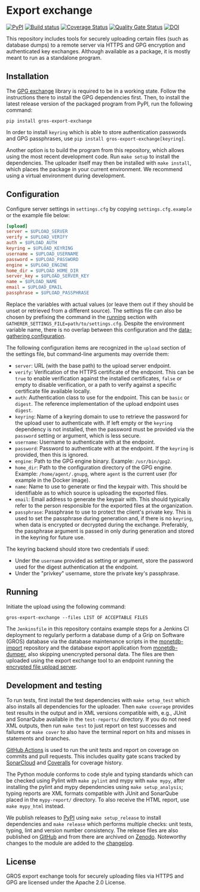 # Export exchange

[![PyPI](https://img.shields.io/pypi/v/gros-export-exchange.svg)](https://pypi.python.org/pypi/gros-export-exchange)
[![Build 
status](https://github.com/grip-on-software/export-exchange/actions/workflows/upload-tests.yml/badge.svg)](https://github.com/grip-on-software/export-exchange/actions/workflows/upload-tests.yml)
[![Coverage 
Status](https://coveralls.io/repos/github/grip-on-software/export-exchange/badge.svg?branch=master)](https://coveralls.io/github/grip-on-software/export-exchange?branch=master)
[![Quality Gate
Status](https://sonarcloud.io/api/project_badges/measure?project=grip-on-software_export-exchange&metric=alert_status)](https://sonarcloud.io/project/overview?id=grip-on-software_export-exchange)
[![DOI](https://zenodo.org/badge/DOI/10.5281/zenodo.12773659.svg)](https://doi.org/10.5281/zenodo.12773659)

This repository includes tools for securely uploading certain files (such as 
database dumps) to a remote server via HTTPS and GPG encryption and 
authenticated key exchanges. Although available as a package, it is mostly 
meant to run as a standalone program.

## Installation

The [GPG exchange](https://github.com/lhelwerd/gpg-exchange) library is 
required to be in a working state. Follow the instructions there to install the 
GPG dependencies first. Then, to install the latest release version of the 
packaged program from PyPI, run the following command:

```
pip install gros-export-exchange
```

In order to install `keyring` which is able to store authentication passwords 
and GPG passphrases, use `pip install gros-export-exchange[keyring]`.

Another option is to build the program from this repository, which allows using 
the most recent development code. Run `make setup` to install the dependencies. 
The uploader itself may then be installed with `make install`, which places the 
package in your current environment. We recommend using a virtual environment 
during development.

## Configuration

Configure server settings in `settings.cfg` by copying `settings.cfg.example`
or the example file below:
```ini
[upload]
server = $UPLOAD_SERVER
verify = $UPLOAD_VERIFY
auth = $UPLOAD_AUTH
keyring = $UPLOAD_KEYRING
username = $UPLOAD_USERNAME
password = $UPLOAD_PASSWORD
engine = $UPLOAD_ENGINE
home_dir = $UPLOAD_HOME_DIR
server_key = $UPLOAD_SERVER_KEY
name = $UPLOAD_NAME
email = $UPLOAD_EMAIL
passphrase = $UPLOAD_PASSPHRASE
```
Replace the variables with actual values (or leave them out if they should be 
unset or retrieved from a different source). The settings file can also be 
chosen by prefixing the command in the [running](#running) section with 
`GATHERER_SETTINGS_FILE=path/to/settings.cfg`. Despite the environment variable 
name, there is no overlap between this configuration and the [data-gathering 
configuration](https://gros.liacs.nl/data-gathering/configuration.html).

The following configuration items are recognized in the `upload` section of the 
settings file, but command-line arguments may override them:

- `server`: URL (with the base path) to the upload server endpoint.
- `verify`: Verification of the HTTPS certificate of the endpoint. This can be 
  `true` to enable verification against the installed certificates, `false` or 
  empty to disable verification, or a path to verify against a specific 
  certificate file available locally.
- `auth`: Authentication class to use for the endpoint. This can be `basic` or 
  `digest`. The reference implementation of the upload endpoint uses `digest`.
- `keyring`: Name of a keyring domain to use to retrieve the password for the 
  upload user to authenticate with. If left empty or the `keyring` dependency 
  is not installed, then the password must be provided via the `password` 
  setting or argument, which is less secure.
- `username`: Username to authenticate with at the endpoint.
- `password`: Password to authenticate with at the endpoint. If the `keyring` 
  is provided, then this is ignored.
- `engine`: Path to the GPG engine binary. Example: `/usr/bin/gpg2`.
- `home_dir`: Path to the configuration directory of the GPG engine. Example: 
  `/home/agent/.gnupg`, where `agent` is the current user (for example in the 
  Docker image).
- `name`: Name to use to generate or find the keypair with. This should be 
  identifiable as to which source is uploading the exported files.
- `email`: Email address to generate the keypair with. This should typically 
  refer to the person responsible for the exported files at the organization.
- `passphrase`: Passphrase to use to protect the client's private key. This is 
  used to set the passphrase during generation and, if there is no `keyring`, 
  when data is encrypted or decrypted during the exchange. Preferably, the 
  passphrase argument is passed in only during generation and stored in the 
  keyring for future use.

The keyring backend should store two credentials if used:

- Under the `username` provided as setting or argument, store the password used 
  for the digest authentication at the endpoint.
- Under the "privkey" username, store the private key's passphrase.

## Running

Initiate the upload using the following command:

```
gros-export-exchange --files LIST OF ACCEPTABLE FILES
```

The `Jenkinsfile` in this repository contains example steps for a Jenkins CI 
deployment to regularly perform a database dump of a Grip on Software (GROS) 
database via the database maintenance scripts in the 
[monetdb-import](https://github.com/grip-on-software/monetdb-import) repository 
and the database export application from 
[monetdb-dumper](https://github.com/grip-on-software/monetdb-dumper), also 
skipping unencrypted personal data. The files are then uploaded using the 
export exchange tool to an endpoint running the [encrypted file upload 
server](https://github.com/grip-on-software/upload).

## Development and testing

To run tests, first install the test dependencies with `make setup_test` which 
also installs all dependencies for the uploader. Then `make coverage` provides 
test results in the output and in XML versions compatible with, e.g., JUnit and 
SonarQube available in the `test-reports/` directory. If you do not need XML 
outputs, then run `make test` to just report on test successes and failures or 
`make cover` to also have the terminal report on hits and misses in statements 
and branches.

[GitHub Actions](https://github.com/grip-on-software/export-exchange/actions) 
is used to run the unit tests and report on coverage on commits and pull 
requests. This includes quality gate scans tracked by 
[SonarCloud](https://sonarcloud.io/project/overview?id=grip-on-software_export-exchange) 
and [Coveralls](https://coveralls.io/github/grip-on-software/export-exchange) 
for coverage history.

The Python module conforms to code style and typing standards which can be 
checked using Pylint with `make pylint` and mypy with `make mypy`, after 
installing the pylint and mypy dependencies using `make setup_analysis`; typing 
reports are XML formats compatible with JUnit and SonarQube placed in the 
`mypy-report/` directory. To also receive the HTML report, use `make mypy_html` 
instead.

We publish releases to [PyPI](https://pypi.org/project/gros-export-exchange/) 
using `make setup_release` to install dependencies and `make release` which 
performs multiple checks: unit tests, typing, lint and version number 
consistency. The release files are also published on 
[GitHub](https://github.com/grip-on-software/export-exchange/releases) and from 
there are archived on [Zenodo](https://zenodo.org/doi/10.5281/zenodo.12773658). 
Noteworthy changes to the module are added to the [changelog](CHANGELOG.md).

## License

GROS export exchange tools for securely uploading files via HTTPS and GPG are 
licensed under the Apache 2.0 License.
